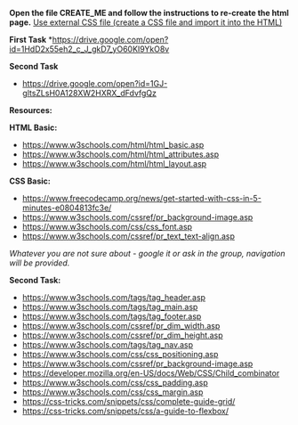 **Open the file CREATE_ME and follow the instructions to re-create the html page.**
<u>Use external CSS file (create a CSS file and import it into the HTML)</u>

**First Task**
*https://drive.google.com/open?id=1HdD2x55eh2_c_J_gkD7_yO60KI9YkO8v

**Second Task**
* https://drive.google.com/open?id=1GJ-gltsZLsH0A128XW2HXRX_dFdvfgQz


**Resources:**

**HTML Basic:**
* https://www.w3schools.com/html/html_basic.asp
* https://www.w3schools.com/html/html_attributes.asp
* https://www.w3schools.com/html/html_layout.asp

**CSS Basic:**
* https://www.freecodecamp.org/news/get-started-with-css-in-5-minutes-e0804813fc3e/
* https://www.w3schools.com/cssref/pr_background-image.asp
* https://www.w3schools.com/css/css_font.asp
* https://www.w3schools.com/cssref/pr_text_text-align.asp

_Whatever you are not sure about - google it or ask in the group, navigation will be provided._



**Second Task:** 
* https://www.w3schools.com/tags/tag_header.asp
* https://www.w3schools.com/tags/tag_main.asp
* https://www.w3schools.com/tags/tag_footer.asp
* https://www.w3schools.com/cssref/pr_dim_width.asp
* https://www.w3schools.com/cssref/pr_dim_height.asp
* https://www.w3schools.com/tags/tag_nav.asp
* https://www.w3schools.com/css/css_positioning.asp
* https://www.w3schools.com/cssref/pr_background-image.asp
* https://developer.mozilla.org/en-US/docs/Web/CSS/Child_combinator
* https://www.w3schools.com/css/css_padding.asp
* https://www.w3schools.com/css/css_margin.asp
* https://css-tricks.com/snippets/css/complete-guide-grid/
* https://css-tricks.com/snippets/css/a-guide-to-flexbox/
